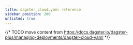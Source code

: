 ```yaml
---
title: dagster_cloud.yaml reference
sidebar_position: 200
unlisted: true
---
```


{/* TODO move content from https://docs.dagster.io/dagster-plus/managing-deployments/dagster-cloud-yaml */}
